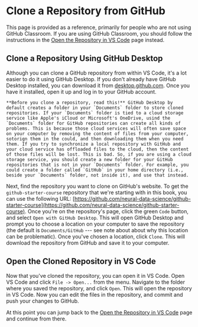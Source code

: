 # Clone a Repository from GitHub

This page is provided as a reference, primarily for people who are not using GitHub Classroom. If you are using GitHub Classroom, you should follow the instructions in the [Open the Repository in VS Code](./repo_in_vscode.md) page instead.

## Clone a Repository Using GitHub Desktop

Although you can clone a GitHub repository from within VS Code, it's a lot easier to do it using GitHub Desktop. If you don't already have GitHub Desktop installed, you can download it from [desktop.github.com](https://desktop.github.com/). Once you have it installed, open it up and log in to your GitHub account.

```{note}
**Before you clone a repository, read this!** GitHub Desktop by default creates a folder in your `Documents` folder to store cloned repositories. If your `Documents` folder is tied to a cloud storage service like Apple's iCloud or Microsoft's OneDrive, usind the `Documents` folder for GitHub repositories can create all kinds of problems. This is because those cloud services will often save space on your computer by removing the content of files from your computer, sotorign them in the could, and then downloading them when you need them. If you try to synchronize a local repository with GitHub and your cloud service has offloaded files to the cloud, then the content of those files will be lost. This is bad. So, if you are using a cloud storage service, you should create a new folder for your GitHub repositories that is not in your `Documents` folder. For example, you could create a folder called `GitHub` in your home directory (i.e., beside your `Documents` folder, not inside it), and use that instead.
```

Next, find the repository you want to clone on GitHub's website. To get the `github-starter-course` repository that we're starting with in this book, you can use the following URL: [https://github.com/neural-data-science/github-starter-course](https://github.com/neural-data-science/github-starter-course). Once you're on the repository's page, click the green `Code` button, and select `Open with GitHub Desktop`. This will open GitHub Desktop and prompt you to choose a location on your computer to save the repository (the default is `Documents/GitHub` --- see note about about why this location can be problematic). Once you've chosen a location, click `Clone`. This will download the repository from GitHub and save it to your computer.

## Open the Cloned Repository in VS Code

Now that you've cloned the repository, you can open it in VS Code. Open VS Code and click `File -> Open...` from the menu. Navigate to the folder where you saved the repository, and click `Open`. This will open the repository in VS Code. Now you can edit the files in the repository, and commit and push your changes to GitHub.

At this point you can jump back to the [Open the Repository in VS Code](./repo_in_vscode.md) page and continue from there.
